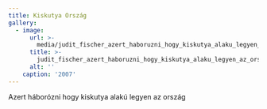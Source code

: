 ```yaml
---
title: Kiskutya Ország
gallery:
  - image:
      url: >-
        media/judit_fischer_azert_haboruzni_hogy_kiskutya_alaku_legyen_az_orszag_2007.jpg
      title: >-
        judit_fischer_azert_haboruzni_hogy_kiskutya_alaku_legyen_az_orszag_2007.jpg
      alt: ''
    caption: '2007'
---
```


Azert háborózni hogy kiskutya alakú legyen az ország
